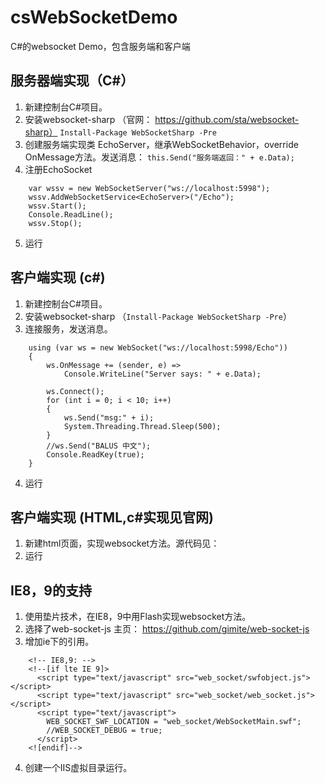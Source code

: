 # csWebSocketDemo
C#的websocket Demo，包含服务端和客户端

## 服务器端实现（C#）
1. 新建控制台C#项目。
2. 安装websocket-sharp （官网： https://github.com/sta/websocket-sharp）
`Install-Package WebSocketSharp -Pre`
3. 创建服务端实现类 EchoServer，继承WebSocketBehavior，override OnMessage方法。发送消息：
`this.Send("服务端返回：" + e.Data);`
4. 注册EchoSocket
```
    var wssv = new WebSocketServer("ws://localhost:5998");
    wssv.AddWebSocketService<EchoServer>("/Echo");
    wssv.Start();
    Console.ReadLine();
    wssv.Stop();
```    
5. 运行

## 客户端实现 (c#)
1. 新建控制台C#项目。
2. 安装websocket-sharp （`Install-Package WebSocketSharp -Pre`）
3. 连接服务，发送消息。
```
	using (var ws = new WebSocket("ws://localhost:5998/Echo"))
	{
	    ws.OnMessage += (sender, e) =>
	        Console.WriteLine("Server says: " + e.Data);

	    ws.Connect();
	    for (int i = 0; i < 10; i++)
	    {
	        ws.Send("msg:" + i);
	        System.Threading.Thread.Sleep(500);
	    }
	    //ws.Send("BALUS 中文");
	    Console.ReadKey(true);
	}
```
4. 运行

## 客户端实现 (HTML,c#实现见官网)
1. 新建html页面，实现websocket方法。源代码见：
2. 运行

## IE8，9的支持
1. 使用垫片技术，在IE8，9中用Flash实现websocket方法。
2. 选择了web-socket-js 主页： https://github.com/gimite/web-socket-js
3. 增加ie下的引用。
```
    <!-- IE8,9: -->
    <!--[if lte IE 9]>
      <script type="text/javascript" src="web_socket/swfobject.js"></script>
      <script type="text/javascript" src="web_socket/web_socket.js"></script>
      <script type="text/javascript">
        WEB_SOCKET_SWF_LOCATION = "web_socket/WebSocketMain.swf";
        //WEB_SOCKET_DEBUG = true;    
      </script>
    <![endif]-->
```    
4. 创建一个IIS虚拟目录运行。
